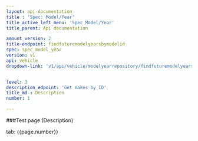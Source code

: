 ```yaml
---
layout: api-documentation
title : 'Spec: Model/Year'
title_active_left_menu: 'Spec Model/Year'
title_parent: Api documentation

amount_version: 2
title-endpoint: findfuturemodelyearsbymodelid
spec: spec_model_year
version: v1
api: vehicle
dropdown-link: 'v1/api/vehicle/modelyearrepository/findfuturemodelyearsbymodelid'


level: 3
description_edpoint: 'Get makes by ID'
title_md : Description
number: 1

---
```



###Test page (Description)

tab: {{page.number}}


